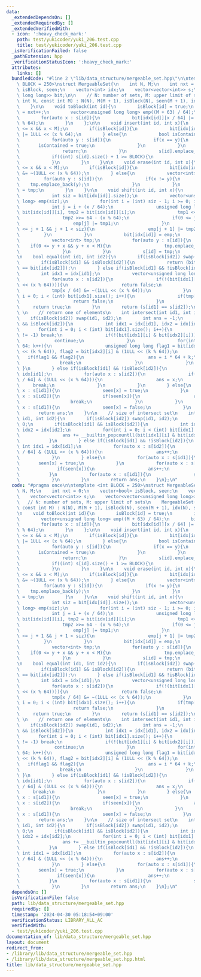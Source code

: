 ```yaml
---
data:
  _extendedDependsOn: []
  _extendedRequiredBy: []
  _extendedVerifiedWith:
  - icon: ':heavy_check_mark:'
    path: test/yukicoder/yuki_206.test.cpp
    title: test/yukicoder/yuki_206.test.cpp
  _isVerificationFailed: false
  _pathExtension: hpp
  _verificationStatusIcon: ':heavy_check_mark:'
  attributes:
    links: []
  bundledCode: "#line 2 \"lib/data_structure/mergeable_set.hpp\"\n\ntemplate <int\
    \ BLOCK = 250>\nstruct MergeableSet{\n    int N, M;\n    int nxt = 0;\n    vector<bool>\
    \ isBlock, seen;\n    vector<int> idx;\n    vector<vector<int>> s;\n    vector<vector<unsigned\
    \ long long>> bit;\n\n    // N: number of sets, M: upper limit of sets\n    MergeableSet(const\
    \ int N, const int M) : N(N), M(M + 1), isBlock(N), seen(M + 1), idx(N), s(N){\n\
    \    }\n\n    void toBlock(int id){\n        isBlock[id] = true;\n        idx[id]\
    \ = nxt++;\n        vector<unsigned long long> emp((M + 63) / 64);\n        bit.emplace_back(emp);\n\
    \        for(auto x : s[id]){\n            bit[idx[id]][x / 64] |= 1ULL << (x\
    \ % 64);\n        }\n    };\n\n    void insert(int id, int x){\n        assert(0\
    \ <= x && x < M);\n        if(isBlock[id]){\n            bit[idx[id]][x / 64]\
    \ |= 1ULL << (x % 64);\n        } else{\n            bool isContained = false;\n\
    \            for(auto y : s[id]){\n                if(x == y){\n             \
    \       isContained = true;\n                }\n            }\n            if(isContained){\n\
    \                return;\n            }\n            s[id].emplace_back(x);\n\
    \            if((int) s[id].size() + 1 >= BLOCK){\n                toBlock(id);\n\
    \            }\n        }\n    }\n\n    void erase(int id, int x){\n        assert(0\
    \ <= x && x < M);\n        if(isBlock[id]){\n            bit[idx[id]][x / 64]\
    \ &= ~(1ULL << (x % 64));\n        } else{\n            vector<int> tmp;\n   \
    \         for(auto y : s[id]){\n                if(x != y){\n                \
    \    tmp.emplace_back(y);\n                }\n            }\n            s[id]\
    \ = tmp;\n        }\n    }\n\n    void shift(int id, int x){\n        if(isBlock[id]){\n\
    \            int siz = bit[idx[id]].size();\n            vector<unsigned long\
    \ long> emp(siz);\n            for(int i = (int) siz - 1; i >= 0; i--){\n    \
    \            int j = i + (x / 64);\n                unsigned long long tmp1 =\
    \ bit[idx[id]][i], tmp2 = bit[idx[id]][i];\n                tmp1 <<= (x % 64);\n\
    \                tmp2 >>= 64 - (x % 64);\n                if(0 <= j && j < siz){\n\
    \                    emp[j] |= tmp1;\n                }\n                if(0\
    \ <= j + 1 && j + 1 < siz){\n                    emp[j + 1] |= tmp2;\n       \
    \         }\n            }\n            bit[idx[id]] = emp;\n        } else{\n\
    \            vector<int> tmp;\n            for(auto y : s[id]){\n            \
    \    if(0 <= y + x && y + x < M){\n                    tmp.emplace_back(y + x);\n\
    \                }\n            }\n            s[id] = tmp;\n        }\n    }\n\
    \n    bool equal(int id1, int id2){\n        if(isBlock[id2]) swap(id1, id2);\n\
    \        if(isBlock[id1] && isBlock[id2]){\n            return (bit[idx[id1]]\
    \ == bit[idx[id2]]);\n        } else if(isBlock[id1] && !isBlock[id2]){\n    \
    \        int idx1 = idx[id1];\n            vector<unsigned long long> tmp = bit[idx1];\n\
    \            for(auto x : s[id2]){\n                if(!(bit[idx1][x / 64] & (1ULL\
    \ << (x % 64)))){\n                    return false;\n                }\n    \
    \            tmp[x / 64] &= ~(1ULL << (x % 64));\n            }\n            for(int\
    \ i = 0; i < (int) bit[idx1].size(); i++){\n                if(tmp[i] != 0ULL){\n\
    \                    return false;\n                }\n            }\n       \
    \     return true;\n        }\n        return (s[id1] == s[id2]);\n    }\n   \
    \ \n    // return one of elements\n    int intersect(int id1, int id2){\n    \
    \    if(isBlock[id2]) swap(id1, id2);\n        int ans = -1;\n        if(isBlock[id1]\
    \ && isBlock[id2]){\n            int idx1 = idx[id1], idx2 = idx[id2];\n     \
    \       for(int i = 0; i < (int) bit[idx1].size(); i++){\n                if(ans\
    \ != -1) break;\n                if(!(bit[idx1][i] & bit[idx2][i])){\n       \
    \             continue;\n                }\n                for(int k = 0; k <\
    \ 64; k++){\n                    unsigned long long flag1 = bit[idx1][i] & (1ULL\
    \ << (k % 64)), flag2 = bit[idx2][i] & (1ULL << (k % 64));\n                 \
    \   if(flag1 && flag2){\n                        ans = i * 64 + k;\n         \
    \               break;\n                    }\n                }\n           \
    \ }\n        } else if(isBlock[id1] && !isBlock[id2]){\n            int idx1 =\
    \ idx[id1];\n            for(auto x : s[id2]){\n                if(bit[idx1][x\
    \ / 64] & (1ULL << (x % 64))){\n                    ans = x;\n               \
    \     break;\n                }\n            }\n        } else{\n            for(auto\
    \ x : s[id1]){\n                seen[x] = true;\n            }\n            for(auto\
    \ x : s[id2]){\n                if(seen[x]){\n                    ans = x;\n \
    \                   break;\n                }\n            }\n            for(auto\
    \ x : s[id1]){\n                seen[x] = false;\n            }\n        }\n \
    \       return ans;\n    }\n\n    // size of intersect set\n    int intersectCount(int\
    \ id1, int id2){\n        if(isBlock[id2]) swap(id1, id2);\n        int ans =\
    \ 0;\n        if(isBlock[id1] && isBlock[id2]){\n            int idx1 = idx[id1],\
    \ idx2 = idx[id2];\n            for(int i = 0; i < (int) bit[idx1].size(); i++){\n\
    \                ans += __builtin_popcountll(bit[idx1][i] & bit[idx2][i]);\n \
    \           }\n        } else if(isBlock[id1] && !isBlock[id2]){\n           \
    \ int idx1 = idx[id1];\n            for(auto x : s[id2]){\n                if(bit[idx1][x\
    \ / 64] & (1ULL << (x % 64))){\n                    ans++;\n                }\n\
    \            }\n        } else{\n            for(auto x : s[id1]){\n         \
    \       seen[x] = true;\n            }\n            for(auto x : s[id2]){\n  \
    \              if(seen[x]){\n                    ans++;\n                }\n \
    \           }\n            for(auto x : s[id1]){\n                seen[x] = false;\n\
    \            }\n        }\n        return ans;\n    }\n};\n"
  code: "#pragma once\n\ntemplate <int BLOCK = 250>\nstruct MergeableSet{\n    int\
    \ N, M;\n    int nxt = 0;\n    vector<bool> isBlock, seen;\n    vector<int> idx;\n\
    \    vector<vector<int>> s;\n    vector<vector<unsigned long long>> bit;\n\n \
    \   // N: number of sets, M: upper limit of sets\n    MergeableSet(const int N,\
    \ const int M) : N(N), M(M + 1), isBlock(N), seen(M + 1), idx(N), s(N){\n    }\n\
    \n    void toBlock(int id){\n        isBlock[id] = true;\n        idx[id] = nxt++;\n\
    \        vector<unsigned long long> emp((M + 63) / 64);\n        bit.emplace_back(emp);\n\
    \        for(auto x : s[id]){\n            bit[idx[id]][x / 64] |= 1ULL << (x\
    \ % 64);\n        }\n    };\n\n    void insert(int id, int x){\n        assert(0\
    \ <= x && x < M);\n        if(isBlock[id]){\n            bit[idx[id]][x / 64]\
    \ |= 1ULL << (x % 64);\n        } else{\n            bool isContained = false;\n\
    \            for(auto y : s[id]){\n                if(x == y){\n             \
    \       isContained = true;\n                }\n            }\n            if(isContained){\n\
    \                return;\n            }\n            s[id].emplace_back(x);\n\
    \            if((int) s[id].size() + 1 >= BLOCK){\n                toBlock(id);\n\
    \            }\n        }\n    }\n\n    void erase(int id, int x){\n        assert(0\
    \ <= x && x < M);\n        if(isBlock[id]){\n            bit[idx[id]][x / 64]\
    \ &= ~(1ULL << (x % 64));\n        } else{\n            vector<int> tmp;\n   \
    \         for(auto y : s[id]){\n                if(x != y){\n                \
    \    tmp.emplace_back(y);\n                }\n            }\n            s[id]\
    \ = tmp;\n        }\n    }\n\n    void shift(int id, int x){\n        if(isBlock[id]){\n\
    \            int siz = bit[idx[id]].size();\n            vector<unsigned long\
    \ long> emp(siz);\n            for(int i = (int) siz - 1; i >= 0; i--){\n    \
    \            int j = i + (x / 64);\n                unsigned long long tmp1 =\
    \ bit[idx[id]][i], tmp2 = bit[idx[id]][i];\n                tmp1 <<= (x % 64);\n\
    \                tmp2 >>= 64 - (x % 64);\n                if(0 <= j && j < siz){\n\
    \                    emp[j] |= tmp1;\n                }\n                if(0\
    \ <= j + 1 && j + 1 < siz){\n                    emp[j + 1] |= tmp2;\n       \
    \         }\n            }\n            bit[idx[id]] = emp;\n        } else{\n\
    \            vector<int> tmp;\n            for(auto y : s[id]){\n            \
    \    if(0 <= y + x && y + x < M){\n                    tmp.emplace_back(y + x);\n\
    \                }\n            }\n            s[id] = tmp;\n        }\n    }\n\
    \n    bool equal(int id1, int id2){\n        if(isBlock[id2]) swap(id1, id2);\n\
    \        if(isBlock[id1] && isBlock[id2]){\n            return (bit[idx[id1]]\
    \ == bit[idx[id2]]);\n        } else if(isBlock[id1] && !isBlock[id2]){\n    \
    \        int idx1 = idx[id1];\n            vector<unsigned long long> tmp = bit[idx1];\n\
    \            for(auto x : s[id2]){\n                if(!(bit[idx1][x / 64] & (1ULL\
    \ << (x % 64)))){\n                    return false;\n                }\n    \
    \            tmp[x / 64] &= ~(1ULL << (x % 64));\n            }\n            for(int\
    \ i = 0; i < (int) bit[idx1].size(); i++){\n                if(tmp[i] != 0ULL){\n\
    \                    return false;\n                }\n            }\n       \
    \     return true;\n        }\n        return (s[id1] == s[id2]);\n    }\n   \
    \ \n    // return one of elements\n    int intersect(int id1, int id2){\n    \
    \    if(isBlock[id2]) swap(id1, id2);\n        int ans = -1;\n        if(isBlock[id1]\
    \ && isBlock[id2]){\n            int idx1 = idx[id1], idx2 = idx[id2];\n     \
    \       for(int i = 0; i < (int) bit[idx1].size(); i++){\n                if(ans\
    \ != -1) break;\n                if(!(bit[idx1][i] & bit[idx2][i])){\n       \
    \             continue;\n                }\n                for(int k = 0; k <\
    \ 64; k++){\n                    unsigned long long flag1 = bit[idx1][i] & (1ULL\
    \ << (k % 64)), flag2 = bit[idx2][i] & (1ULL << (k % 64));\n                 \
    \   if(flag1 && flag2){\n                        ans = i * 64 + k;\n         \
    \               break;\n                    }\n                }\n           \
    \ }\n        } else if(isBlock[id1] && !isBlock[id2]){\n            int idx1 =\
    \ idx[id1];\n            for(auto x : s[id2]){\n                if(bit[idx1][x\
    \ / 64] & (1ULL << (x % 64))){\n                    ans = x;\n               \
    \     break;\n                }\n            }\n        } else{\n            for(auto\
    \ x : s[id1]){\n                seen[x] = true;\n            }\n            for(auto\
    \ x : s[id2]){\n                if(seen[x]){\n                    ans = x;\n \
    \                   break;\n                }\n            }\n            for(auto\
    \ x : s[id1]){\n                seen[x] = false;\n            }\n        }\n \
    \       return ans;\n    }\n\n    // size of intersect set\n    int intersectCount(int\
    \ id1, int id2){\n        if(isBlock[id2]) swap(id1, id2);\n        int ans =\
    \ 0;\n        if(isBlock[id1] && isBlock[id2]){\n            int idx1 = idx[id1],\
    \ idx2 = idx[id2];\n            for(int i = 0; i < (int) bit[idx1].size(); i++){\n\
    \                ans += __builtin_popcountll(bit[idx1][i] & bit[idx2][i]);\n \
    \           }\n        } else if(isBlock[id1] && !isBlock[id2]){\n           \
    \ int idx1 = idx[id1];\n            for(auto x : s[id2]){\n                if(bit[idx1][x\
    \ / 64] & (1ULL << (x % 64))){\n                    ans++;\n                }\n\
    \            }\n        } else{\n            for(auto x : s[id1]){\n         \
    \       seen[x] = true;\n            }\n            for(auto x : s[id2]){\n  \
    \              if(seen[x]){\n                    ans++;\n                }\n \
    \           }\n            for(auto x : s[id1]){\n                seen[x] = false;\n\
    \            }\n        }\n        return ans;\n    }\n};\n"
  dependsOn: []
  isVerificationFile: false
  path: lib/data_structure/mergeable_set.hpp
  requiredBy: []
  timestamp: '2024-04-30 05:18:54+09:00'
  verificationStatus: LIBRARY_ALL_AC
  verifiedWith:
  - test/yukicoder/yuki_206.test.cpp
documentation_of: lib/data_structure/mergeable_set.hpp
layout: document
redirect_from:
- /library/lib/data_structure/mergeable_set.hpp
- /library/lib/data_structure/mergeable_set.hpp.html
title: lib/data_structure/mergeable_set.hpp
---
```

